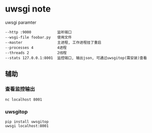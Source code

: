 uwsgi note
==========

uwsgi paramter

    --http :9000            监听端口
    --wsgi-file foobar.py   使用文件
    --master                主进程, 工作进程挂了重启
    --processes 4           4进程
    --threads 2             2线程
    --stats 127.0.0.1:8001  监控端口, 输出json, 可通过uwsgitop(需安装)查看


辅助
---

### 查看监控输出

    nc localhost 8001

### uwsgitop

    pip install uwsgitop
    uwsgi localhost:8001
